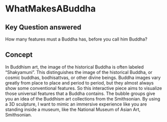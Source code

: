 # WhatMakesABuddha

## Key Question answered
How many features must a Buddha has, before you call him Buddha?

## Concept
In Buddhism art, the image of the historical Buddha is often labeled “Shakyamuni”. This distinguishes the image of the historical Buddha, or cosmic buddhas, bodhisattvas, or other divine beings. Buddha images vary greatly from place to place and period to period, but they almost always show some conventional features. So this interactive piece aims to visualize those universal features that a Buddha contains. The bubble groups give you an idea of the Buddhism art collections from the Smithsonian.  By using a 3D sculpture, I want to mimic an immersive experience like you are standing inside a museum, like the National Museum of Asian Art, Smithsonian. 


 
